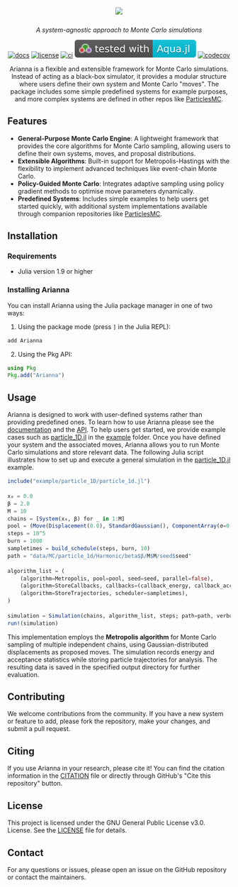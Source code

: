 <h1 align="center">
  <img src="https://raw.githubusercontent.com/TheDisorderedOrganization/Arianna.jl/main/logo.png" width="500"/>
</h1>

<p align="center"><i>A system-agnostic approach to Monte Carlo simulations</i></p>

<div align="center">

  [![docs](https://img.shields.io/badge/docs-online-blue.svg)](https://TheDisorderedOrganization.github.io/Arianna.jl)
  [![license](https://img.shields.io/badge/license-GPL%203.0-red.svg)](https://github.com/TheDisorderedOrganization/MCMC/blob/main/LICENSE)
  [![ci](https://github.com/TheDisorderedOrganization/Arianna.jl/actions/workflows/ci.yml/badge.svg)](https://github.com/TheDisorderedOrganization/Arianna.jl/actions/workflows/ci.yml)
  [![Aqua QA](https://raw.githubusercontent.com/JuliaTesting/Aqua.jl/master/badge.svg)](https://github.com/JuliaTesting/Aqua.jl)
  [![codecov](https://codecov.io/gh/TheDisorderedOrganization/Arianna.jl/graph/badge.svg?token=URGL1HJOOI)](https://codecov.io/gh/TheDisorderedOrganization/Arianna.jl)

</div>

<p align="center">
Arianna is a flexible and extensible framework for Monte Carlo simulations. Instead of acting as a black-box simulator, it provides a modular structure where users define their own system and Monte Carlo "moves". The package includes some simple predefined systems for example purposes, and more complex systems are defined in other repos like <a href="https://github.com/TheDisorderedOrganization/ParticlesMC">ParticlesMC</a>.
</p>

## Features

- **General-Purpose Monte Carlo Engine**: A lightweight framework that provides the core algorithms for Monte Carlo sampling, allowing users to define their own systems, moves, and proposal distributions.
- **Extensible Algorithms**: Built-in support for Metropolis-Hastings with the flexibility to implement advanced techniques like event-chain Monte Carlo.
- **Policy-Guided Monte Carlo**: Integrates adaptive sampling using policy gradient methods to optimise move parameters dynamically.
- **Predefined Systems**: Includes simple examples to help users get started quickly, with additional system implementations available through companion repositories like [ParticlesMC](https://github.com/TheDisorderedOrganization/ParticlesMC).

## Installation

### Requirements
- Julia version 1.9 or higher

### Installing Arianna
You can install Arianna using the Julia package manager in one of two ways:

1. Using the package mode (press `]` in the Julia REPL):
```julia
add Arianna
```

2. Using the Pkg API:
```julia
using Pkg
Pkg.add("Arianna")
```

## Usage

Arianna is designed to work with user-defined systems rather than providing predefined ones. To learn how to use Arianna please see the [documentation](https://thedisorderedorganization.github.io/Arianna.jl/stable/) and the [API](https://thedisorderedorganization.github.io/Arianna.jl/stable/api/). To help users get started, we provide example cases such as [particle_1D.jl](https://github.com/TheDisorderedOrganization/Arianna.jl/blob/main/example/particle_1d/particle_1d.jl) in the [example](https://github.com/TheDisorderedOrganization/Arianna.jl/tree/main/example) folder. Once you have defined your system and the associated moves, Arianna allows you to run Monte Carlo simulations and store relevant data. The following Julia script illustrates how to set up and execute a general simulation in the [particle_1D.jl](https://github.com/TheDisorderedOrganization/Arianna.jl/blob/main/example/particle_1d/particle_1d.jl) example.

```julia
include("example/particle_1D/particle_1d.jl")

x₀ = 0.0
β = 2.0
M = 10
chains = [System(x₀, β) for _ in 1:M]
pool = (Move(Displacement(0.0), StandardGaussian(), ComponentArray(σ=0.1), 1.0),)
steps = 10^5
burn = 1000
sampletimes = build_schedule(steps, burn, 10)
path = "data/MC/particle_1d/Harmonic/beta$β/M$M/seed$seed"

algorithm_list = (
    (algorithm=Metropolis, pool=pool, seed=seed, parallel=false),
    (algorithm=StoreCallbacks, callbacks=(callback_energy, callback_acceptance), scheduler=sampletimes),
    (algorithm=StoreTrajectories, scheduler=sampletimes),
) 

simulation = Simulation(chains, algorithm_list, steps; path=path, verbose=true)
run!(simulation)
```
This implementation employs the **Metropolis algorithm** for Monte Carlo sampling of multiple independent chains, using Gaussian-distributed displacements as proposed moves. The simulation records energy and acceptance statistics while storing particle trajectories for analysis. The resulting data is saved in the specified output directory for further evaluation.

## Contributing

We welcome contributions from the community. If you have a new system or feature to add, please fork the repository, make your changes, and submit a pull request.

## Citing

If you use Arianna in your research, please cite it! You can find the citation information in the [CITATION](https://github.com/TheDisorderedOrganization/Arianna.jl/blob/main/CITATION.bib) file or directly through GitHub's "Cite this repository" button.

## License

This project is licensed under the GNU General Public License v3.0.  License. See the [LICENSE](https://github.com/TheDisorderedOrganization/Arianna.jl/blob/main/LICENSE) file for details.

## Contact

For any questions or issues, please open an issue on the GitHub repository or contact the maintainers.